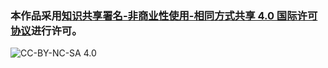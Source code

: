 ### 本作品采用[知识共享署名-非商业性使用-相同方式共享 4.0 国际许可协议](https://creativecommons.org/licenses/by-nc-sa/4.0/deed.zh)进行许可。  
![CC-BY-NC-SA 4.0](https://licensebuttons.net/l/by-nc-sa/4.0/88x31.png)
